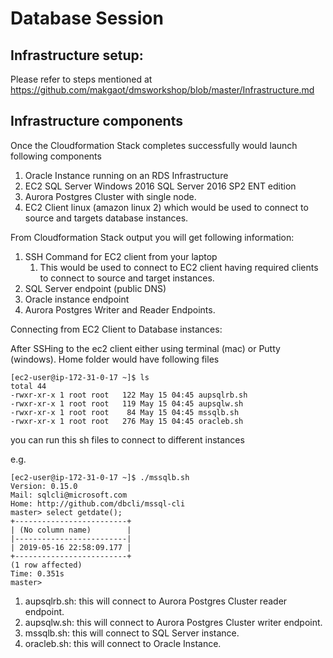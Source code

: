 # Database Session
## Infrastructure setup:
Please refer to steps mentioned at https://github.com/makgaot/dmsworkshop/blob/master/Infrastructure.md

## Infrastructure components
Once the Cloudformation Stack completes successfully would launch following components
  1. Oracle Instance running on an RDS Infrastructure
  2. EC2 SQL Server Windows 2016 SQL Server 2016 SP2 ENT edition
  3. Aurora Postgres Cluster with single node.
  4. EC2 Client linux (amazon linux 2) which would be used to connect to source and targets database instances.

From Cloudformation Stack output you will get following information:

1. SSH Command for EC2 client from your laptop
    1. This would be used to connect to EC2 client having required clients to connect to source and target instances.
2. SQL Server endpoint (public DNS)
3. Oracle instance endpoint
4. Aurora Postgres Writer and Reader Endpoints.

Connecting from EC2 Client to Database instances:

After SSHing to the ec2 client either using terminal (mac) or Putty (windows).
Home folder would have following files
```
[ec2-user@ip-172-31-0-17 ~]$ ls
total 44
-rwxr-xr-x 1 root root   122 May 15 04:45 aupsqlrb.sh
-rwxr-xr-x 1 root root   119 May 15 04:45 aupsqlw.sh
-rwxr-xr-x 1 root root    84 May 15 04:45 mssqlb.sh
-rwxr-xr-x 1 root root   276 May 15 04:45 oracleb.sh
```

you can run this sh files to connect to different instances

e.g.
```
[ec2-user@ip-172-31-0-17 ~]$ ./mssqlb.sh
Version: 0.15.0
Mail: sqlcli@microsoft.com
Home: http://github.com/dbcli/mssql-cli
master> select getdate();
+-------------------------+
| (No column name)        |
|-------------------------|
| 2019-05-16 22:58:09.177 |
+-------------------------+
(1 row affected)
Time: 0.351s
master>
```
1. aupsqlrb.sh: this will connect to Aurora Postgres Cluster reader endpoint.
2. aupsqlw.sh: this will connect to Aurora Postgres Cluster writer endpoint.
3. mssqlb.sh: this will connect to SQL Server instance.
4. oracleb.sh: this will connect to Oracle Instance.
